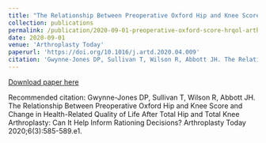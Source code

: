 ```yaml
---
title: "The Relationship Between Preoperative Oxford Hip and Knee Score and Change in Health-Related Quality of Life After Total Hip and Total Knee Arthroplasty: Can It Help Inform Rationing Decisions?"
collection: publications
permalink: /publication/2020-09-01-preoperative-oxford-score-hrqol-arthroplasty
date: 2020-09-01
venue: 'Arthroplasty Today'
paperurl: 'https://doi.org/10.1016/j.artd.2020.04.009'
citation: 'Gwynne-Jones DP, Sullivan T, Wilson R, Abbott JH. The Relationship Between Preoperative Oxford Hip and Knee Score and Change in Health-Related Quality of Life After Total Hip and Total Knee Arthroplasty: Can It Help Inform Rationing Decisions? Arthroplasty Today 2020;6(3):585-589.e1.'
---
```


<a href='https://doi.org/10.1016/j.artd.2020.04.009'>Download paper here</a>

Recommended citation: Gwynne-Jones DP, Sullivan T, Wilson R, Abbott JH. The Relationship Between Preoperative Oxford Hip and Knee Score and Change in Health-Related Quality of Life After Total Hip and Total Knee Arthroplasty: Can It Help Inform Rationing Decisions? Arthroplasty Today 2020;6(3):585-589.e1.